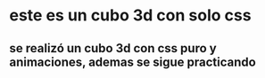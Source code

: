 # este es un cubo 3d con solo css

## se realizó un cubo 3d con css puro y animaciones, ademas se sigue practicando